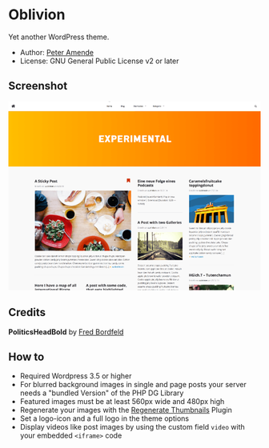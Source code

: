 # Oblivion

Yet another WordPress theme.

* Author: [Peter Amende](http://zutrinken.com/)
* License: GNU General Public License v2 or later

## Screenshot

![preview](screenshot.png)

## Credits

**PoliticsHeadBold** by [Fred Bordfeld](http://kaklotter.de/)

## How to

* Required Wordpress 3.5 or higher
* For blurred background images in single and page posts your server needs a "bundled Version" of the PHP DG Library
* Featured images must be at least 560px wide and 480px high
* Regenerate your images with the [Regenerate Thumbnails](http://wordpress.org/plugins/regenerate-thumbnails/) Plugin
* Set a logo-icon and a full logo in the theme options
* Display videos like post images by using the custom field ```video``` with your embedded ```<iframe>``` code